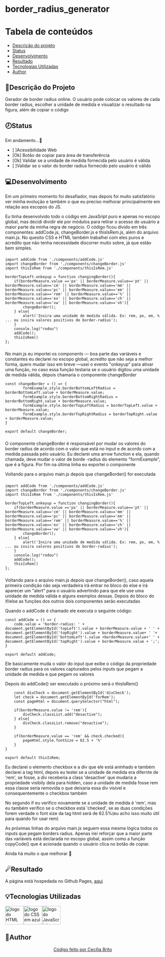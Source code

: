 # border_radius_generator

Tabela de conteúdos
=================
<!--ts-->
   * [Descrição do projeto](#descrição-do-projeto)
   * [Status](#status)
   * [Desenvolvimento](#desenvolvimento)
   * [Resultado](#resultado)
   * [Tecnologias Utilizadas](#tecnologias-utilizadas)
   * [Author](#author)
<!--te-->

## 📝Descrição do Projeto

<p>Gerador de border radius online. O usuário pode colocar os valores de cada border radius, escolher a unidade de medida e visualizar o resultado na figura, além de copiar o código</p>

## 🕗Status

<p>Em andamento...🚀</p>

<ul>
  <li>[ ]Acessibilidade Web</li>
  <li>[Ok] Botão de copiar para área de transferência</li>
  <li>[Ok] Validar se a unidade de medida fornecida pelo usuário é válida </li>
  <li>[ ]Validar se o valor do border radius fornecido pelo usuário é válido</li>
</ul>

## 💻Desenvolvimento 

<p>Em um primeiro momento foi desafiador, mas depois foi muito satisfatório ver minha evolução e também o que eu preciso melhorar principalmente em relação aos escopos do JS.</p>

<p>Eu tinha desenvolvido todo o código em JavaSript puro e apenas no escopo global, mas decidi dividir ele por módulos para retirar o acesso do usuário a maior parte da minha regra de negócio. O código ficou divido em três componentes: addCode.js, changeBorder.js e thisIsRem.js, além do arquivo main.js. No quesito CSS e HTML também trabalhei com eles puros e acredito que não tenha necessidade discorrer muito sobre, já que estão bem simples.</p>

###

```
import addCode from './components/addCode.js'
import changeBorder from './components/changeBorder.js'
import thisIsRem from './components/thisIsRem.js' 

borderTopLeft.onkeyup = function changingBorder(){
    if(borderMeasure.value =='px' || borderMeasure.value=='pt' || borderMeasure.value=='cm' || borderMeasure.value=='mm' || borderMeasure.value=='pc' || borderMeasure.value=='em' || borderMeasure.value=='rem' || borderMeasure.value=='%' || borderMeasure.value=='ex' || borderMeasure.value=='ch' || borderMeasure.value=='vw' || borderMeasure.value=='vh'){
        changeBorder();
    } else{
        alert('Insira uma unidade de medida válida. Ex: rem, px, em, % ... ou insira valores positivos de border-radius');
    }
    console.log("rodou")
    addCode();
    thisIsRem()
};
```
###

<p>No main.js eu importei os components — boa parte das variáveis e constantes eu declarei no escopo global, acredito que não seja a melhor forma, quero mudar isso em breve —usei o evento "onkeyup" para ativar uma função, no caso essa função testaria se o usuário digitou uma unidade de medida válida, depois chamaria o componente changeBorder</p>

```
const changeBorder = () => {
        formExample.style.borderBottomLeftRadius = borderBottomLeft.value + borderMeasure.value;
        formExample.style.borderBottomRightRadius = borderBottomRight.value + borderMeasure.value;
        formExample.style.borderTopLeftRadius = borderTopLeft.value + borderMeasure.value;
        formExample.style.borderTopRightRadius = borderTopRight.value + borderMeasure.value;
}

export default changeBorder;
```

###
<p>O componente changeBorder é responsável por mudar os valores do border radius de acordo com o valor que está no input e de acordo com a medida passada pelo usuário. Eu declarei uma arrow function e ela, quando chamada, deve mudar o valor de borde -radius do elemento "formExample", que é a figura. Por fim na última linha eu exportei o componente</p>

<p>Voltando para o arquivo main.js depois que changeBorder() for executada</p>

###

```
import addCode from './components/addCode.js'
import changeBorder from './components/changeBorder.js'
import thisIsRem from './components/thisIsRem.js' 

borderTopLeft.onkeyup = function changingBorder(){
    if(borderMeasure.value =='px' || borderMeasure.value=='pt' || borderMeasure.value=='cm' || borderMeasure.value=='mm' || borderMeasure.value=='pc' || borderMeasure.value=='em' || borderMeasure.value=='rem' || borderMeasure.value=='%' || borderMeasure.value=='ex' || borderMeasure.value=='ch' || borderMeasure.value=='vw' || borderMeasure.value=='vh'){
        changeBorder();
    } else{
        alert('Insira uma unidade de medida válida. Ex: rem, px, em, % ... ou insira valores positivos de border-radius');
    }
    console.log("rodou")
    addCode();
    thisIsRem()
};
```
###

<p>Voltando para o arquivo main.js depois que changeBorder(), caso aquela primeira condição não seja verdadeira irá entrar no bloco do else e irá aparecer um "alert" para o usuário advertindo para que ele use uma unidade de medida válida e alguns exemplos dessas. Depois do bloco do if/else as funções dos outros dois componentes serão executadas </p>

<p>Quando o addCode é chamado ele executa o seguinte código:</p>

```
const addCode = () => {
    code.value = 'border-radius: ' +  document.getElementById('topLeft').value + borderMeasure.value + ' ' + document.getElementById('topRight').value + borderMeasure.value+ ' '+ document.getElementById('bottomLeft').value +borderMeasure.value+' ' + document.getElementById('topRight').value + borderMeasure.value + ';';
}

export default addCode;
```
<p>Ele basicamente muda o valor do input que exibe o código da propriedade border radius para os valores capturados pelos inputs que pegam a unidade de medida e que pegam os valores</p>

<p>Depois do addCode() ser executado o próximo será o thisIsRem()</p>

````
    const divCheck = document.getElementById('divCheck');
    let check = document.getElementById('forRem');
    const pageHtml = document.querySelector("html");

    if(borderMeasure.value != 'rem'){
        divCheck.classList.add("desactive");
    } else{
        divCheck.classList.remove("desactive");
    }

    if(borderMeasure.value == 'rem' && check.checked){
        pageHtml.style.fontSize = 62.5 + '%'
    }
}

export default thisIsRem;
````

<p>Eu declarei o elemento checkbox e a div que ele está aninhado e também declarei a tag html, depois eu testei se a unidade de medida era difernte de 'rem', se fosse, a div receberia a class 'desactive' que mudaria a propriedade visibily dela para hidden, caso a unidade de medida fosse rem essa classe seria removida o que deixaria essa div visível e consequentemente o checkbox também</>
  
<p>No segundo if eu verifico novamente se a unidade de medida é 'rem', mas eu também verifico se o checkbox está 'checked', se as duas condições forem verdade o font size da tag html será de 62.5%(eu acho isso muito útil para quando for usar rem)</p>
  
<p>As próximas linhas do arquivo main.js seguem essa mesma lógica todos os inputs que pegam borders radius. Apenas irei reforçar que a maior parte das variáveis está declarada no escopo global, assim como a função copyCode() que é acionada quando o usuário clica no botão de copiar. </p>

<p>Ainda há muito o que melhorar 🚀</p>

## ☄Resultado

<p>A página está hospedada no Github Pages, <a href='https://cecilia-brito.github.io/generator_border_radius/'>aqui</a></p>

## 💡Tecnologias Utilizadas
<a href='https://developer.mozilla.org/pt-BR/docs/Web/HTML'><img src="https://cdn.jsdelivr.net/gh/devicons/devicon/icons/html5/html5-original.svg" alt='logo do HTML em laranja' width ='60' height='60'/></a><a href='https://developer.mozilla.org/pt-BR/docs/Web/CSS'><img src="https://cdn.jsdelivr.net/gh/devicons/devicon/icons/css3/css3-original.svg" alt='logo do CSS em azul'  width ='60' height='60'/></a><a href='https://developer.mozilla.org/pt-BR/docs/Web/JavaScript'><img src="https://cdn.jsdelivr.net/gh/devicons/devicon/icons/javascript/javascript-original.svg" alt='logo do JavaScript em amarelo'  width ='60' height='60' /></a>


## 🌼Author

<p align='center'><a href="https://www.linkedin.com/in/cec%C3%ADlia-brito-santos-a22193170/">Código feito por Cecília Brito</a></p>
